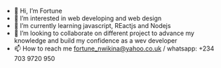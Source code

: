 - 👋 Hi, I’m Fortune
- 👀 I’m interested in web developing and web design
- 🌱 I’m currently learning javascript, REactjs and Nodejs
- 💞️ I’m looking to collaborate on different project to advance my knowledge and build my confidence as a wev developer
- 📫 How to reach me fortune_nwikina@yahoo.co.uk / whatsapp: +234 703 9720 950

<!---
meesua/meesua is a ✨ special ✨ repository because its `README.md` (this file) appears on your GitHub profile.
You can click the Preview link to take a look at your changes.
--->
